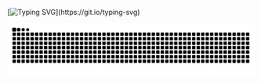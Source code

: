 [![Typing SVG](https://readme-typing-svg.demolab.com?font=Fira+Code&pause=1000&color=F6FF05&center=true&vCenter=true&width=435&lines=Hi+%F0%9F%91%8B%2C+I'm+Somesh+Diwan;I+will+be+back+soon.)](https://git.io/typing-svg)

![Contribution Grid Snake](https://github.com/Someshdiwan/Someshdiwan/blob/output/github-contribution-grid-snake-dark.svg)
